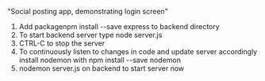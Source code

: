 "Social posting app, demonstrating login screen" 

1) Add packagenpm install --save express to backend directory
2) To start backend server type node server.js
3) CTRL-C to stop the server
4) To continuously listen to changes in code and update server accordingly install nodemon with npm install --save nodemon
5) nodemon server.js on backend to start server now

